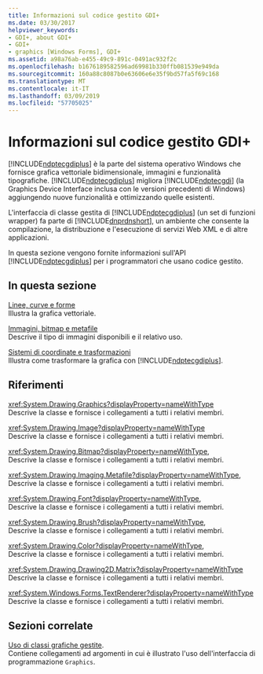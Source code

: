 ```yaml
---
title: Informazioni sul codice gestito GDI+
ms.date: 03/30/2017
helpviewer_keywords:
- GDI+, about GDI+
- GDI+
- graphics [Windows Forms], GDI+
ms.assetid: a98a76ab-e455-49c9-891c-0491ac932f2c
ms.openlocfilehash: b1676189582596ad69981b330ffb081539e949da
ms.sourcegitcommit: 160a88c8087b0e63606e6e35f9bd57fa5f69c168
ms.translationtype: MT
ms.contentlocale: it-IT
ms.lasthandoff: 03/09/2019
ms.locfileid: "57705025"
---
```

# <a name="about-gdi-managed-code"></a>Informazioni sul codice gestito GDI+
[!INCLUDE[ndptecgdiplus](../../../../includes/ndptecgdiplus-md.md)] è la parte del sistema operativo Windows che fornisce grafica vettoriale bidimensionale, immagini e funzionalità tipografiche. [!INCLUDE[ndptecgdiplus](../../../../includes/ndptecgdiplus-md.md)] migliora [!INCLUDE[ndptecgdi](../../../../includes/ndptecgdi-md.md)] (la Graphics Device Interface inclusa con le versioni precedenti di Windows) aggiungendo nuove funzionalità e ottimizzando quelle esistenti.  
  
 L'interfaccia di classe gestita di [!INCLUDE[ndptecgdiplus](../../../../includes/ndptecgdiplus-md.md)] (un set di funzioni wrapper) fa parte di [!INCLUDE[dnprdnshort](../../../../includes/dnprdnshort-md.md)], un ambiente che consente la compilazione, la distribuzione e l'esecuzione di servizi Web XML e di altre applicazioni.  
  
 In questa sezione vengono fornite informazioni sull'API [!INCLUDE[ndptecgdiplus](../../../../includes/ndptecgdiplus-md.md)] per i programmatori che usano codice gestito.  
  
## <a name="in-this-section"></a>In questa sezione  
 [Linee, curve e forme](lines-curves-and-shapes.md)  
 Illustra la grafica vettoriale.  
  
 [Immagini, bitmap e metafile](images-bitmaps-and-metafiles.md)  
 Descrive il tipo di immagini disponibili e il relativo uso.  
  
 [Sistemi di coordinate e trasformazioni](coordinate-systems-and-transformations.md)  
 Illustra come trasformare la grafica con [!INCLUDE[ndptecgdiplus](../../../../includes/ndptecgdiplus-md.md)].  
  
## <a name="reference"></a>Riferimenti  
 <xref:System.Drawing.Graphics?displayProperty=nameWithType>  
 Descrive la classe e fornisce i collegamenti a tutti i relativi membri.  
  
 <xref:System.Drawing.Image?displayProperty=nameWithType>  
 Descrive la classe e fornisce i collegamenti a tutti i relativi membri.  
  
 <xref:System.Drawing.Bitmap?displayProperty=nameWithType>,  
 Descrive la classe e fornisce i collegamenti a tutti i relativi membri.  
  
 <xref:System.Drawing.Imaging.Metafile?displayProperty=nameWithType>,  
 Descrive la classe e fornisce i collegamenti a tutti i relativi membri.  
  
 <xref:System.Drawing.Font?displayProperty=nameWithType>,  
 Descrive la classe e fornisce i collegamenti a tutti i relativi membri.  
  
 <xref:System.Drawing.Brush?displayProperty=nameWithType>,  
 Descrive la classe e fornisce i collegamenti a tutti i relativi membri.  
  
 <xref:System.Drawing.Color?displayProperty=nameWithType>,  
 Descrive la classe e fornisce i collegamenti a tutti i relativi membri.  
  
 <xref:System.Drawing.Drawing2D.Matrix?displayProperty=nameWithType>  
 Descrive la classe e fornisce i collegamenti a tutti i relativi membri.  
  
 <xref:System.Windows.Forms.TextRenderer?displayProperty=nameWithType>  
 Descrive la classe e fornisce i collegamenti a tutti i relativi membri.  
  
## <a name="related-sections"></a>Sezioni correlate  
 [Uso di classi grafiche gestite](using-managed-graphics-classes.md).  
 Contiene collegamenti ad argomenti in cui è illustrato l'uso dell'interfaccia di programmazione `Graphics`.
